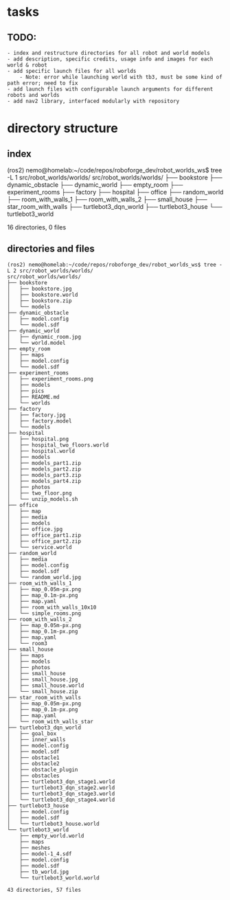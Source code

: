 # tasks

## TODO:
    - index and restructure directories for all robot and world models 
    - add description, specific credits, usage info and images for each world & robot
    - add specific launch files for all worlds
        - Note: error while launching world with tb3, must be some kind of path error; need to fix
    - add launch files with configurable launch arguments for different robots and worlds
    - add nav2 library, interfaced modularly with repository

# directory structure

## index
(ros2) nemo@homelab:~/code/repos/roboforge_dev/robot_worlds_ws$ tree -L 1 src/robot_worlds/worlds/
src/robot_worlds/worlds/
├── bookstore
├── dynamic_obstacle
├── dynamic_world
├── empty_room
├── experiment_rooms
├── factory
├── hospital
├── office
├── random_world
├── room_with_walls_1
├── room_with_walls_2
├── small_house
├── star_room_with_walls
├── turtlebot3_dqn_world
├── turtlebot3_house
└── turtlebot3_world

16 directories, 0 files


## directories and files

```
(ros2) nemo@homelab:~/code/repos/roboforge_dev/robot_worlds_ws$ tree -L 2 src/robot_worlds/worlds/
src/robot_worlds/worlds/
├── bookstore
│   ├── bookstore.jpg
│   ├── bookstore.world
│   ├── bookstore.zip
│   └── models
├── dynamic_obstacle
│   ├── model.config
│   └── model.sdf
├── dynamic_world
│   ├── dynamic_room.jpg
│   └── world.model
├── empty_room
│   ├── maps
│   ├── model.config
│   └── model.sdf
├── experiment_rooms
│   ├── experiment_rooms.png
│   ├── models
│   ├── pics
│   ├── README.md
│   └── worlds
├── factory
│   ├── factory.jpg
│   ├── factory.model
│   └── models
├── hospital
│   ├── hospital.png
│   ├── hospital_two_floors.world
│   ├── hospital.world
│   ├── models
│   ├── models_part1.zip
│   ├── models_part2.zip
│   ├── models_part3.zip
│   ├── models_part4.zip
│   ├── photos
│   ├── two_floor.png
│   └── unzip_models.sh
├── office
│   ├── map
│   ├── media
│   ├── models
│   ├── office.jpg
│   ├── office_part1.zip
│   ├── office_part2.zip
│   └── service.world
├── random_world
│   ├── media
│   ├── model.config
│   ├── model.sdf
│   └── random_world.jpg
├── room_with_walls_1
│   ├── map_0.05m-px.png
│   ├── map_0.1m-px.png
│   ├── map.yaml
│   ├── room_with_walls_10x10
│   └── simple_rooms.png
├── room_with_walls_2
│   ├── map_0.05m-px.png
│   ├── map_0.1m-px.png
│   ├── map.yaml
│   └── room3
├── small_house
│   ├── maps
│   ├── models
│   ├── photos
│   ├── small_house
│   ├── small_house.jpg
│   ├── small_house.world
│   └── small_house.zip
├── star_room_with_walls
│   ├── map_0.05m-px.png
│   ├── map_0.1m-px.png
│   ├── map.yaml
│   └── room_with_walls_star
├── turtlebot3_dqn_world
│   ├── goal_box
│   ├── inner_walls
│   ├── model.config
│   ├── model.sdf
│   ├── obstacle1
│   ├── obstacle2
│   ├── obstacle_plugin
│   ├── obstacles
│   ├── turtlebot3_dqn_stage1.world
│   ├── turtlebot3_dqn_stage2.world
│   ├── turtlebot3_dqn_stage3.world
│   └── turtlebot3_dqn_stage4.world
├── turtlebot3_house
│   ├── model.config
│   ├── model.sdf
│   └── turtlebot3_house.world
└── turtlebot3_world
    ├── empty_world.world
    ├── maps
    ├── meshes
    ├── model-1_4.sdf
    ├── model.config
    ├── model.sdf
    ├── tb_world.jpg
    └── turtlebot3_world.world

43 directories, 57 files

```
